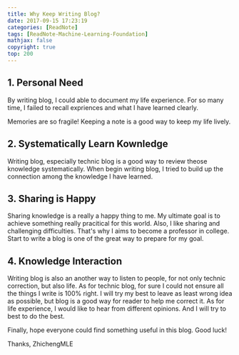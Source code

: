 ```yaml
---
title: Why Keep Writing Blog?
date: 2017-09-15 17:23:19
categories: [ReadNote]
tags: [ReadNote-Machine-Learning-Foundation]
mathjax: false
copyright: true
top: 200
---
```



## 1. Personal Need

By writing blog, I could able to document my life experience. For so many time, I failed to recall expriences and what I have learned clearly.

Memories are so fragile! Keeping a note is a good way to keep my life lively.

## 2. Systematically Learn Kownledge

Writing blog, especially technic blog is a good way to review theose knowledge systematically. When begin writing blog, I tried to build up the connection among the knowledge I have learned.

## 3. Sharing is Happy

Sharing knowledge is a really a happy thing to me. My ultimate goal is to achieve something really pracitical for this world. Also, I like sharing and challenging difficulties. That's why I aims to become a professor in college. Start to write a blog is one of the great way to prepare for my goal.

## 4. Knowledge Interaction

Writing blog is also an another way to listen to people, for not only technic correction, but also life. As for technic blog, for sure I could not ensure all the things I write is 100% right. I will try my best to leave as least wrong idea as possible, but blog is a good way for reader to help me correct it. As for life experience, I would like to hear from different opinions. And I will try to best to do the best.




Finally, hope everyone could find something useful in this blog. Good luck!

Thanks,
ZhichengMLE
